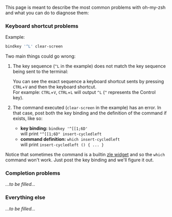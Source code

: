 This page is meant to describe the most common problems with oh-my-zsh and what you can do to diagnose them:

### Keyboard shortcut problems

Example: 
```sh
bindkey '^L' clear-screen
```

Two main things could go wrong:

1. The key sequence (`^L` in the example) does not match the key sequence being sent to the terminal:  

   You can see the exact sequence a keyboard shortcut sents by pressing `CTRL`+`V` and then the keyboard shortcut.  
   For example: `CTRL`+`V`, `CTRL`+`L` will output `^L` (`^` represents the Control key).

2. The command executed (`clear-screen` in the example) has an error. In that case, post both the key binding and the definition of the command if exists, like so:

   - **key binding:** `bindkey '^[[1;6D'`  
     will print `"^[[1;6D" insert-cycledleft`
   - **command definition:** `which insert-cycledleft`  
     will print `insert-cycledleft () { ... }`

Notice that sometimes the command is a builtin [zle widget](http://zsh.sourceforge.net/Doc/Release/Zsh-Line-Editor.html) and so the `which` command won't work. Just post the key binding and we'll figure it out.

### Completion problems

*...to be filled...*


### Everything else

*...to be filled...*
